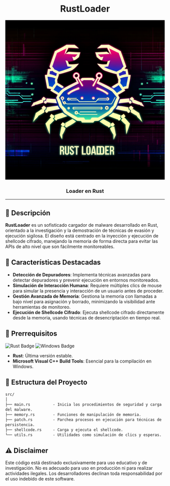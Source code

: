 <div align="center">

# RustLoader

![RustLoader Logo](assets/rustloader.jpg)

### Loader en Rust

</div>

---

## 📜 Descripción
**RustLoader** es un sofisticado cargador de malware desarrollado en Rust, orientado a la investigación y la demostración de técnicas de evasión y ejecución sigilosa. El diseño está centrado en la inyección y ejecución de shellcode cifrado, manejando la memoria de forma directa para evitar las APIs de alto nivel que son fácilmente monitoreables.

## 🌟 Características Destacadas
- **Detección de Depuradores**: Implementa técnicas avanzadas para detectar depuradores y prevenir ejecución en entornos monitoreados.
- **Simulación de Interacción Humana**: Requiere múltiples clics de mouse para simular la presencia y interacción de un usuario antes de proceder.
- **Gestión Avanzada de Memoria**: Gestiona la memoria con llamadas a bajo nivel para asignación y borrado, minimizando la visibilidad ante herramientas de monitoreo.
- **Ejecución de Shellcode Cifrado**: Ejecuta shellcode cifrado directamente desde la memoria, usando técnicas de desencriptación en tiempo real.

## 🔧 Prerrequisitos
![Rust Badge](https://img.shields.io/badge/rust-stable-brightgreen.svg)
![Windows Badge](https://img.shields.io/badge/windows-10-blue.svg)

- **Rust**: Última versión estable.
- **Microsoft Visual C++ Build Tools**: Esencial para la compilación en Windows.

## 📂 Estructura del Proyecto
```plaintext
src/
│
├── main.rs          - Inicia los procedimientos de seguridad y carga del malware.
├── memory.rs        - Funciones de manipulación de memoria.
├── patch.rs         - Parchea procesos en ejecución para técnicas de persistencia.
├── shellcode.rs     - Carga y ejecuta el shellcode.
└── utils.rs         - Utilidades como simulación de clics y esperas.
```

## ⚠️ Disclaimer

Este código está destinado exclusivamente para uso educativo y de investigación. No es adecuado para uso en producción ni para realizar actividades ilegales. Los desarrolladores declinan toda responsabilidad por el uso indebido de este software.